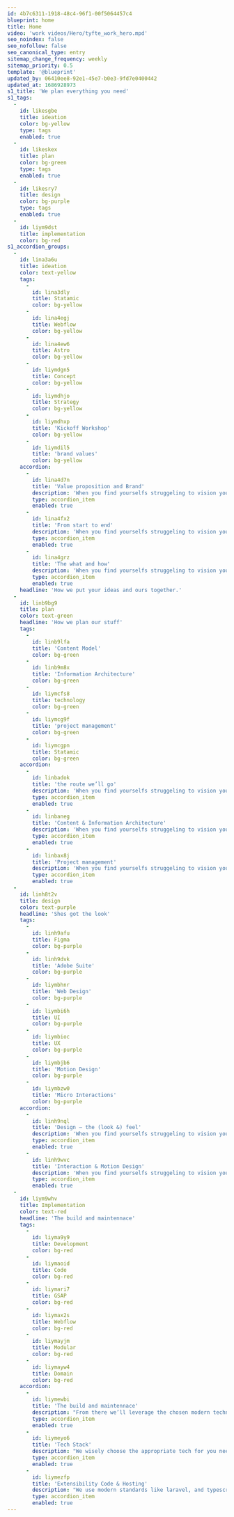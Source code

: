 ```yaml
---
id: 4b7c6311-1918-48c4-96f1-00f5064457c4
blueprint: home
title: Home
video: 'work videos/Hero/tyfte_work_hero.mpd'
seo_noindex: false
seo_nofollow: false
seo_canonical_type: entry
sitemap_change_frequency: weekly
sitemap_priority: 0.5
template: '@blueprint'
updated_by: 06410ee8-92e1-45e7-b0e3-9fd7e0400442
updated_at: 1686928973
s1_title: 'We plan everything you need'
s1_tags:
  -
    id: likesgbe
    title: ideation
    color: bg-yellow
    type: tags
    enabled: true
  -
    id: likeskex
    title: plan
    color: bg-green
    type: tags
    enabled: true
  -
    id: likesry7
    title: design
    color: bg-purple
    type: tags
    enabled: true
  -
    id: liym9dst
    title: implementation
    color: bg-red
s1_accordion_groups:
  -
    id: lina3a6u
    title: ideation
    color: text-yellow
    tags:
      -
        id: lina3dly
        title: Statamic
        color: bg-yellow
      -
        id: lina4egj
        title: Webflow
        color: bg-yellow
      -
        id: lina4ew6
        title: Astro
        color: bg-yellow
      -
        id: liymdgn5
        title: Concept
        color: bg-yellow
      -
        id: liymdhjo
        title: Strategy
        color: bg-yellow
      -
        id: liymdhxp
        title: 'Kickoff Workshop'
        color: bg-yellow
      -
        id: liymdil5
        title: 'brand values'
        color: bg-yellow
    accordion:
      -
        id: lina4d7n
        title: 'Value proposition and Brand'
        description: 'When you find yourselfs struggeling to vision your brand to the internet, we can reassure you that this is a process that a lot of people are struggeling with. A Brand website sometimes works like a prism on the brand identity and values. We can also help you in this challenging process sort you out.'
        type: accordion_item
        enabled: true
      -
        id: lina4fx2
        title: 'From start to end'
        description: 'When you find yourselfs struggeling to vision your brand to the internet, we can reassure you that this is a process that a lot of people are struggeling with. A Brand website sometimes works like a prism on the brand identity and values. We can also help you in this challenging process sort you out.'
        type: accordion_item
        enabled: true
      -
        id: lina4grz
        title: 'The what and how'
        description: 'When you find yourselfs struggeling to vision your brand to the internet, we can reassure you that this is a process that a lot of people are struggeling with. A Brand website sometimes works like a prism on the brand identity and values. We can also help you in this challenging process sort you out.'
        type: accordion_item
        enabled: true
    headline: 'How we put your ideas and ours together.'
  -
    id: linb9bg9
    title: plan
    color: text-green
    headline: 'How we plan our stuff'
    tags:
      -
        id: linb9lfa
        title: 'Content Model'
        color: bg-green
      -
        id: linb9m8x
        title: 'Information Architecture'
        color: bg-green
      -
        id: liymcfs8
        title: technology
        color: bg-green
      -
        id: liymcg9f
        title: 'project management'
        color: bg-green
      -
        id: liymcgpn
        title: Statamic
        color: bg-green
    accordion:
      -
        id: linbadok
        title: 'the route we’ll go'
        description: 'When you find yourselfs struggeling to vision your brand to the internet, we can reassure you that this is a process that a lot of people are struggeling with. A Brand website sometimes works like a prism on the brand identity and values. We can also help you in this challenging process sort you out.'
        type: accordion_item
        enabled: true
      -
        id: linbaneg
        title: 'Content & Information Architecture'
        description: 'When you find yourselfs struggeling to vision your brand to the internet, we can reassure you that this is a process that a lot of people are struggeling with. A Brand website sometimes works like a prism on the brand identity and values. We can also help you in this challenging process sort you out.'
        type: accordion_item
        enabled: true
      -
        id: linbax8j
        title: 'Project management'
        description: 'When you find yourselfs struggeling to vision your brand to the internet, we can reassure you that this is a process that a lot of people are struggeling with. A Brand website sometimes works like a prism on the brand identity and values. We can also help you in this challenging process sort you out.'
        type: accordion_item
        enabled: true
  -
    id: linh8t2v
    title: design
    color: text-purple
    headline: 'Shes got the look'
    tags:
      -
        id: linh9afu
        title: Figma
        color: bg-purple
      -
        id: linh9dvk
        title: 'Adobe Suite'
        color: bg-purple
      -
        id: liymbhnr
        title: 'Web Design'
        color: bg-purple
      -
        id: liymbi6h
        title: UI
        color: bg-purple
      -
        id: liymbioc
        title: UX
        color: bg-purple
      -
        id: liymbjb6
        title: 'Motion Design'
        color: bg-purple
      -
        id: liymbzw0
        title: 'Micro Interactions'
        color: bg-purple
    accordion:
      -
        id: linh9nql
        title: 'Design – the (look &) feel'
        description: 'When you find yourselfs struggeling to vision your brand to the internet, we can reassure you that this is a process that a lot of people are struggeling with. A Brand website sometimes works like a prism on the brand identity and values. We can also help you in this challenging process sort you out.'
        type: accordion_item
        enabled: true
      -
        id: linh9wvc
        title: 'Interaction & Motion Design'
        description: 'When you find yourselfs struggeling to vision your brand to the internet, we can reassure you that this is a process that a lot of people are struggeling with. A Brand website sometimes works like a prism on the brand identity and values. We can also help you in this challenging process sort you out.'
        type: accordion_item
        enabled: true
  -
    id: liym9whv
    title: Implementation
    color: text-red
    headline: 'The build and maintennace'
    tags:
      -
        id: liyma9y9
        title: Development
        color: bg-red
      -
        id: liymaoid
        title: Code
        color: bg-red
      -
        id: liymari7
        title: GSAP
        color: bg-red
      -
        id: liymax2s
        title: Webflow
        color: bg-red
      -
        id: liymayjm
        title: Modular
        color: bg-red
      -
        id: liymayw4
        title: Domain
        color: bg-red
    accordion:
      -
        id: liymewbi
        title: 'The build and maintennace'
        description: "From there we’ll leverage the chosen modern technology to build your project.\LOur modular approach ensures that extending your project with newly features is easily done.\LThe backend will be tailored to your needs, so you enjoy working with your product.\LHosting, Email, Server – we take care of this too."
        type: accordion_item
        enabled: true
      -
        id: liymeyo6
        title: 'Tech Stack'
        description: "We wisely choose the appropriate tech for you needs. As a hammer seem appropriate for nails, it’s not the best choice for screws.\LBasically it’s a balancing and prioritization act. For some projects you may want to go with a CMS and Hosting Service like webflow, rather on the budget side, for others trying to cramp all that functionality into webflow would be counterproductive. You would rather spend that time to build something more custom in a CMS like Statamic with lots a flexibility opening up to completely different possiblities. It’s your choice but we give you our advice."
        type: accordion_item
        enabled: true
      -
        id: liymezfp
        title: 'Extensibility Code & Hosting'
        description: "We use modern standards like laravel, and typescript when implementing you project. Features and functionality is structured into modules. This makes it easier to read and also easier to extend, if you need a new features. This is our modular approach. \LThe codebase is checked in to git. We have multiple deploying strategies.\LWe can take car of you DNS records and domains taking every step that you live site is running smoothly at your desired URL."
        type: accordion_item
        enabled: true
---
```

